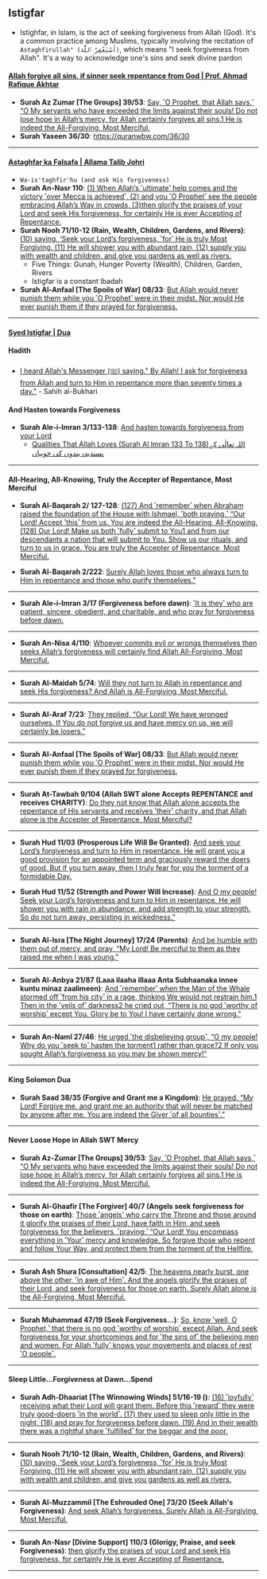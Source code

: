 ## Istigfar
* Istighfar, in Islam, is the act of seeking forgiveness from Allah (God). It's a common practice among Muslims, typically involving the recitation of `Astaghfirullah" (أَسْتَغْفِرُ ٱللَّٰهَ)`, which means "I seek forgiveness from Allah". It's a way to acknowledge one's sins and seek divine pardon

#### [Allah forgive all sins, if sinner seek repentance from God | Prof. Ahmad Rafique Akhtar](https://www.youtube.com/watch?v=X1WIFFwQri8)
* __Surah Az Zumar [The Groups] 39/53__: [Say, ˹O Prophet, that Allah says,˺ “O My servants who have exceeded the limits against their souls! Do not lose hope in Allah’s mercy, for Allah certainly forgives all sins.1 He is indeed the All-Forgiving, Most Merciful.](https://quran.com/39/53)
* __Surah Yaseen 36/30__: https://quranwbw.com/36/30

***

#### [Astaghfar ka Falsafa | Allama Talib Johri](https://www.youtube.com/watch?v=6vCzVfdPNMs&t=16s)
* `Wa-is'taghfir'hu (and ask His forgiveness)`
* __Surah An-Nasr 110__: [(1) When Allah’s ˹ultimate˺ help comes and the victory ˹over Mecca is achieved˺, (2) and you ˹O Prophet˺ see the people embracing Allah’s Way in crowds, (3)then glorify the praises of your Lord and seek His forgiveness, for certainly He is ever Accepting of Repentance.](https://quranwbw.com/110)
* __Surah Nooh 71/10-12 (Rain, Wealth, Children, Gardens, and Rivers)__: [(10) saying, ‘Seek your Lord’s forgiveness, ˹for˺ He is truly Most Forgiving. (11) He will shower you with abundant rain, (12) supply you with wealth and children, and give you gardens as well as rivers.](https://quranwbw.com/71#10-12)
    * Five Things: Gunah, Hunger Poverty (Wealth), Children, Garden,  Rivers
    * Istigfar is a constant Ibadah
* __Surah Al-Anfaal [The Spoils of War] 08/33__: [But Allah would never punish them while you ˹O Prophet˺ were in their midst. Nor would He ever punish them if they prayed for forgiveness.](https://quranwbw.com/8#33)

***

#### [Syed Istigfar | Dua](https://www.youtube.com/shorts/WaEOEiUQHL4)

#### Hadith
* [I heard Allah's Messenger (ﷺ) saying." By Allah! I ask for forgiveness from Allah and turn to Him in repentance more than seventy times a day."](https://sunnah.com/bukhari:6307) - Sahih al-Bukhari

#### And Hasten towards Forgiveness
* __Surah Ale-i-Imran 3/133-138__: [And hasten towards forgiveness from your Lord](https://quranwbw.com/3#133-138)
   * [Qualities That Allah Loves (Surah Al Imran 133 To 138)اللہ تعالٰی کے پسندیدہ بندوں کی خوبیاں](https://www.youtube.com/watch?v=ZILqqDCJYAw)

***

#### All-Hearing, All-Knowing, Truly the Accepter of Repentance, Most Merciful

* __Surah Al-Baqarah 2/ 127-128__: [(127) And ˹remember˺ when Abraham raised the foundation of the House with Ishmael, ˹both praying,˺ “Our Lord! Accept ˹this˺ from us. You are indeed the All-Hearing, All-Knowing. (128) Our Lord! Make us both ˹fully˺ submit to You1 and from our descendants a nation that will submit to You. Show us our rituals, and turn to us in grace. You are truly the Accepter of Repentance, Most Merciful.](https://quranwbw.com/2/127-128)

* __Surah Al-Baqarah 2/222__: [Surely Allah loves those who always turn to Him in repentance and those who purify themselves.”](https://quranwbw.com/2/222)

***

* __Surah Ale-i-Imran 3/17 (Forgiveness before dawn)__: [˹It is they˺ who are patient, sincere, obedient, and charitable, and who pray for forgiveness before dawn.](https://quranwbw.com/3#17)

***

* __Surah An-Nisa 4/110__: [Whoever commits evil or wrongs themselves then seeks Allah’s forgiveness will certainly find Allah All-Forgiving, Most Merciful.](https://quranwbw.com/4/110)

***

* __Surah Al-Maidah 5/74__: [Will they not turn to Allah in repentance and seek His forgiveness? And Allah is All-Forgiving, Most Merciful.](https://quranwbw.com/5/74)

***

* __Surah Al-Araf 7/23__: [They replied, “Our Lord! We have wronged ourselves. If You do not forgive us and have mercy on us, we will certainly be losers.”](https://quranwbw.com/7/23)

***

* __Surah Al-Anfaal [The Spoils of War] 08/33__: [But Allah would never punish them while you ˹O Prophet˺ were in their midst. Nor would He ever punish them if they prayed for forgiveness.](https://quranwbw.com/8#33)

***

* __Surah At-Tawbah 9/104 (Allah SWT alone Accepts REPENTANCE and receives CHARITY)__: [Do they not know that Allah alone accepts the repentance of His servants and receives ˹their˺ charity, and that Allah alone is the Accepter of Repentance, Most Merciful?](https://quranwbw.com/9/104)

***

* __Surah Hud 11/03 (Prosperous Life Will Be Granted)__: [And seek your Lord’s forgiveness and turn to Him in repentance. He will grant you a good provision for an appointed term and graciously reward the doers of good. But if you turn away, then I truly fear for you the torment of a formidable Day.](https://quranwbw.com/11#3)


* __Surah Hud 11/52 (Strength and Power Will Increase)__: [And O  my people! Seek your Lord’s forgiveness and turn to Him in repentance. He will shower you with rain in abundance, and add strength to your strength. So do not turn away, persisting in wickedness.”](https://quranwbw.com/11#52)

***

* __Surah Al-Isra [The Night Journey] 17/24 (Parents)__: [And be humble with them out of mercy, and pray, “My Lord! Be merciful to them as they raised me when I was young.”](https://quranwbw.com/17/24)

***

* __Surah Al-Anbya 21/87 (Laaa ilaaha illaaa Anta Subhaanaka innee kuntu minaz zaalimeen)__: [And ˹remember˺ when the Man of the Whale stormed off ˹from his city˺ in a rage, thinking We would not restrain him.1 Then in the ˹veils of˺ darkness2 he cried out, “There is no god ˹worthy of worship˺ except You. Glory be to You! I have certainly done wrong.”](https://quranwbw.com/21/87)

***

* __Surah An-Naml 27/46__: [He urged ˹the disbelieving group˺, “O my people! Why do you ˹seek to˺ hasten the torment1 rather than grace?2 If only you sought Allah’s forgiveness so you may be shown mercy!”](https://quranwbw.com/27/46)

***

#### King Solomon Dua
* __Surah Saad 38/35 (Forgive and Grant me a Kingdom)__: [He prayed, “My Lord! Forgive me, and grant me an authority that will never be matched by anyone after me. You are indeed the Giver ˹of all bounties˺.”](https://quranwbw.com/38/35)

***

#### Never Loose Hope in Allah SWT Mercy
* __Surah Az-Zumar [The Groups] 39/53__: [Say, ˹O Prophet, that Allah says,˺ “O My servants who have exceeded the limits against their souls! Do not lose hope in Allah’s mercy, for Allah certainly forgives all sins.1 He is indeed the All-Forgiving, Most Merciful.](https://quranwbw.com/39/53)

***

* __Surah Al-Ghaafir [The Forgiver] 40/7 (Angels seek forgiveness for those on earth)__: [Those ˹angels˺ who carry the Throne and those around it glorify the praises of their Lord, have faith in Him, and seek forgiveness for the believers, ˹praying:˺ “Our Lord! You encompass everything in ˹Your˺ mercy and knowledge. So forgive those who repent and follow Your Way, and protect them from the torment of the Hellfire.](https://quranwbw.com/40#7)

***

* __Surah Ash Shura [Consultation] 42/5__: [The heavens nearly burst, one above the other, ˹in awe of Him˺. And the angels glorify the praises of their Lord, and seek forgiveness for those on earth. Surely Allah alone is the All-Forgiving, Most Merciful.](https://quranwbw.com/42#5)

***

* __Surah Muhammad 47/19 (Seek Forgiveness...)__: [So, know ˹well, O  Prophet,˺ that there is no god ˹worthy of worship˺ except Allah. And seek forgiveness for your shortcomings and for ˹the sins of˺ the believing men and women. For Allah ˹fully˺ knows your movements and places of rest ˹O people˺.](https://quranwbw.com/47/19)

***

#### Sleep Little...Forgiveness at Dawn...Spend

* __Surah Adh-Dhaariat [The Winnowing Winds] 51/16-19 ()__: [(16) ˹joyfully˺ receiving what their Lord will grant them. Before this ˹reward˺ they were truly good-doers ˹in the world˺. (17) they used to sleep only little in the night, (18) and pray for forgiveness before dawn. (19) And in their wealth there was a rightful share ˹fulfilled˺ for the beggar and the poor.](https://quranwbw.com/51/16-19)

***

* __Surah Nooh 71/10-12 (Rain, Wealth, Children, Gardens, and Rivers)__: [(10) saying, ‘Seek your Lord’s forgiveness, ˹for˺ He is truly Most Forgiving. (11) He will shower you with abundant rain, (12) supply you with wealth and children, and give you gardens as well as rivers.](https://quranwbw.com/71#10-12)

***

* __Surah Al-Muzzammil [The Eshrouded One] 73/20 (Seek Allah's Forgiveness)__: [And seek Allah’s forgiveness. Surely Allah is All-Forgiving, Most Merciful.](https://quranwbe.com/73/20)

***

* __Surah An-Nasr [Divine Support] 110/3 (Glorigy, Praise, and seek Forgiveness)__: [then glorify the praises of your Lord and seek His forgiveness, for certainly He is ever Accepting of Repentance.](https://quranwbw.com/110)

*** 

